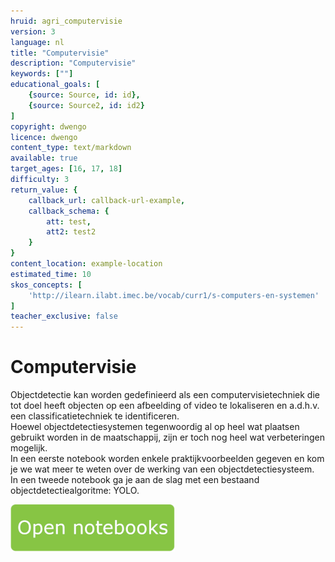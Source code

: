 ```yaml
---
hruid: agri_computervisie
version: 3
language: nl
title: "Computervisie"
description: "Computervisie"
keywords: [""]
educational_goals: [
    {source: Source, id: id}, 
    {source: Source2, id: id2}
]
copyright: dwengo
licence: dwengo
content_type: text/markdown
available: true
target_ages: [16, 17, 18]
difficulty: 3
return_value: {
    callback_url: callback-url-example,
    callback_schema: {
        att: test,
        att2: test2
    }
}
content_location: example-location
estimated_time: 10
skos_concepts: [
    'http://ilearn.ilabt.imec.be/vocab/curr1/s-computers-en-systemen'
]
teacher_exclusive: false
---
```


# Computervisie
Objectdetectie kan worden gedefinieerd als een computervisietechniek die tot doel heeft objecten op een afbeelding of video te lokaliseren en a.d.h.v. een classificatietechniek te identificeren.<br>
Hoewel objectdetectiesystemen tegenwoordig al op heel wat plaatsen gebruikt worden in de maatschappij, zijn er toch nog heel wat verbeteringen mogelijk.<br> 
In een eerste notebook worden enkele praktijkvoorbeelden gegeven en kom je we wat meer te weten over de werking van een objectdetectiesysteem.<br>
In een tweede notebook ga je aan de slag met een bestaand objectdetectiealgoritme: YOLO.

[![](embed/Knop.png "Knop")](https://kiks.ilabt.imec.be/hub/tmplogin?id=4010 "Computervisie")
